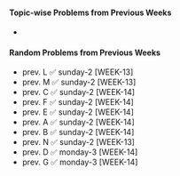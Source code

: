 #### Topic-wise Problems from Previous Weeks
- 
  
#### Random Problems from Previous Weeks
- prev. L ✅ sunday-2 [WEEK-13]
- prev. M ✅ sunday-2 [WEEK-13]
- prev. C ✅ sunday-2 [WEEK-14]
- prev. F ✅ sunday-2 [WEEK-14]
- prev. E ✅ sunday-2 [WEEK-14]
- prev. A ✅ sunday-2 [WEEK-14]
- prev. B ✅ sunday-2 [WEEK-14]
- prev. N ✅ sunday-2 [WEEK-13]
- prev. D ✅ monday-3 [WEEK-14]
- prev. G ✅ monday-3 [WEEK-14]
